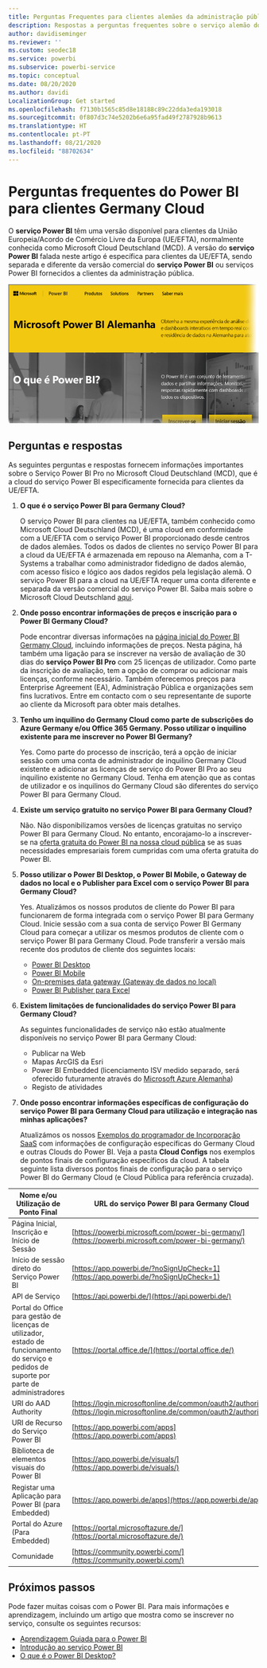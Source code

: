 ```yaml
---
title: Perguntas Frequentes para clientes alemães da administração pública
description: Respostas a perguntas frequentes sobre o serviço alemão do Power BI para a administração pública, para clientes alemães da administração pública
author: davidiseminger
ms.reviewer: ''
ms.custom: seodec18
ms.service: powerbi
ms.subservice: powerbi-service
ms.topic: conceptual
ms.date: 08/20/2020
ms.author: davidi
LocalizationGroup: Get started
ms.openlocfilehash: f7130b1565c85d8e18188c89c22dda3eda193018
ms.sourcegitcommit: 0f807d3c74e5202b6e6a95fad49f2787928b9613
ms.translationtype: HT
ms.contentlocale: pt-PT
ms.lasthandoff: 08/21/2020
ms.locfileid: "88702634"
---
```

# <a name="frequently-asked-questions-for-power-bi-for-germany-cloud-customers"></a>Perguntas frequentes do Power BI para clientes Germany Cloud
O **serviço Power BI** têm uma versão disponível para clientes da União Europeia/Acordo de Comércio Livre da Europa (UE/EFTA), normalmente conhecida como Microsoft Cloud Deutschland (MCD). A versão do **serviço Power BI** falada neste artigo é específica para clientes da UE/EFTA, sendo separada e diferente da versão comercial do **serviço Power BI** ou serviços Power BI fornecidos a clientes da administração pública.

![Captura de ecrã a mostrar a home page do Microsoft Power B I Germany.](media/service-govde-faq/govde-faq_01.png)

## <a name="questions-and-answers"></a>Perguntas e respostas

As seguintes perguntas e respostas fornecem informações importantes sobre o Serviço Power BI Pro no Microsoft Cloud Deutschland (MCD), que é a cloud do serviço Power BI especificamente fornecida para clientes da UE/EFTA.

1. **O que é o serviço Power BI para Germany Cloud?**
   
   O serviço Power BI para clientes na UE/EFTA, também conhecido como Microsoft Cloud Deutschland (MCD), é uma cloud em conformidade com a UE/EFTA com o serviço Power BI proporcionado desde centros de dados alemães. Todos os dados de clientes no serviço Power BI para a cloud da UE/EFTA é armazenada em repouso na Alemanha, com a T-Systems a trabalhar como administrador fidedigno de dados alemão, com acesso físico e lógico aos dados regidos pela legislação alemã. O serviço Power BI para a cloud na UE/EFTA requer uma conta diferente e separada da versão comercial do serviço Power BI. Saiba mais sobre o Microsoft Cloud Deutschland [aqui](https://www.microsoft.com/trustcenter/cloudservices/nationalcloud).
2. **Onde posso encontrar informações de preços e inscrição para o Power BI Germany Cloud?**
   
   Pode encontrar diversas informações na [página inicial do Power BI Germany Cloud](https://powerbi.microsoft.com/power-bi-germany/), incluindo informações de preços. Nesta página, há também uma ligação para se inscrever na versão de avaliação de 30 dias do **serviço Power BI Pro** com 25 licenças de utilizador. Como parte da inscrição de avaliação, tem a opção de comprar ou adicionar mais licenças, conforme necessário. Também oferecemos preços para Enterprise Agreement (EA), Administração Pública e organizações sem fins lucrativos. Entre em contacto com o seu representante de suporte ao cliente da Microsoft para obter mais detalhes.
3. **Tenho um inquilino do Germany Cloud como parte de subscrições do Azure Germany e/ou Office 365 Germany. Posso utilizar o inquilino existente para me inscrever no Power BI Germany?**
   
   Yes. Como parte do processo de inscrição, terá a opção de iniciar sessão com uma conta de administrador de inquilino Germany Cloud existente e adicionar as licenças de serviço do Power BI Pro ao seu inquilino existente no Germany Cloud. Tenha em atenção que as contas de utilizador e os inquilinos do Germany Cloud são diferentes do serviço Power BI para Germany Cloud.
4. **Existe um serviço gratuito no serviço Power BI para Germany Cloud?**
   
   Não. Não disponibilizamos versões de licenças gratuitas no serviço Power BI para Germany Cloud. No entanto, encorajamo-lo a inscrever-se na [oferta gratuita do Power BI na nossa cloud pública](https://powerbi.microsoft.com/get-started/) se as suas necessidades empresariais forem cumpridas com uma oferta gratuita do Power BI.
5. **Posso utilizar o Power BI Desktop, o Power BI Mobile, o Gateway de dados no local e o Publisher para Excel com o serviço Power BI para Germany Cloud?**
   
   Yes. Atualizámos os nossos produtos de cliente do Power BI para funcionarem de forma integrada com o serviço Power BI para Germany Cloud. Inicie sessão com a sua conta de serviço Power BI Germany Cloud para começar a utilizar os mesmos produtos de cliente com o serviço Power BI para Germany Cloud. Pode transferir a versão mais recente dos produtos de cliente dos seguintes locais:
   
   * [Power BI Desktop](https://powerbi.microsoft.com/desktop/)
   * [Power BI Mobile](https://powerbi.microsoft.com/mobile/)
   * [On-premises data gateway (Gateway de dados no local)](https://powerbi.microsoft.com/gateway/)
   * [Power BI Publisher para Excel](https://powerbi.microsoft.com/excel-dashboard-publisher/)
6. **Existem limitações de funcionalidades do serviço Power BI para Germany Cloud?**
   
   As seguintes funcionalidades de serviço não estão atualmente disponíveis no serviço Power BI para Germany Cloud:
   
   * Publicar na Web
   * Mapas ArcGIS da Esri
   * Power BI Embedded (licenciamento ISV medido separado, será oferecido futuramente através do [Microsoft Azure Alemanha](https://azure.microsoft.com/overview/clouds/germany/))
   * Registo de atividades

7. **Onde posso encontrar informações específicas de configuração do serviço Power BI para Germany Cloud para utilização e integração nas minhas aplicações?**
   
   Atualizámos os nossos [Exemplos do programador de Incorporação SaaS](https://github.com/Microsoft/PowerBI-Developer-Samples) com informações de configuração específicas do Germany Cloud e outras Clouds do Power BI. Veja a pasta **Cloud Configs** nos exemplos de pontos finais de configuração específicos da cloud. A tabela seguinte lista diversos pontos finais de configuração para o serviço Power BI do Germany Cloud (e Cloud Pública para referência cruzada).

| **Nome e/ou Utilização de Ponto Final** | **URL do serviço Power BI para Germany Cloud** | **URL equivalente na Cloud Pública (para referência cruzada)** |
| --- | --- | --- |
| Página Inicial, Inscrição e Início de Sessão |[https://powerbi.microsoft.com/power-bi-germany/](https://powerbi.microsoft.com/power-bi-germany/) |[https://powerbi.microsoft.com/](https://powerbi.microsoft.com/) |
| Início de sessão direto do Serviço Power BI |[https://app.powerbi.de/?noSignUpCheck=1](https://app.powerbi.de/?noSignUpCheck=1) |[https://app.powerbi.com/?noSignUpCheck=1](https://app.powerbi.com/?noSignUpCheck=1) |
| API de Serviço |[https://api.powerbi.de/](https://api.powerbi.de/) |[https://api.powerbi.com/](https://api.powerbi.com/) |
| Portal do Office para gestão de licenças de utilizador, estado de funcionamento do serviço e pedidos de suporte por parte de administradores |[https://portal.office.de/](https://portal.office.de/) |[https://portal.office.com/](https://portal.office.com/) |
| URI do AAD Authority |[https://login.microsoftonline.de/common/oauth2/authorize/](https://login.microsoftonline.de/common/oauth2/authorize/) |[https://login.microsoftonline.com/common/oauth2/authorize/](https://login.microsoftonline.com/common/oauth2/authorize/) |
| URI de Recurso do Serviço Power BI |[https://app.powerbi.com/apps](https://app.powerbi.com/apps) | |
| Biblioteca de elementos visuais do Power BI |[https://app.powerbi.de/visuals/](https://app.powerbi.de/visuals/) |[https://app.powerbi.com/visuals/](https://app.powerbi.com/visuals/) |
| Registar uma Aplicação para Power BI (para Embedded) |[https://app.powerbi.de/apps](https://app.powerbi.de/apps) |[https://app.powerbi.com/apps](https://app.powerbi.com/apps) |
| Portal do Azure (Para Embedded) |[https://portal.microsoftazure.de/](https://portal.microsoftazure.de/) |[https://portal.azure.com/](https://portal.azure.com/) |
| Comunidade |[https://community.powerbi.com/](https://community.powerbi.com/) |[https://community.powerbi.com/](https://community.powerbi.com/) |

## <a name="next-steps"></a>Próximos passos
Pode fazer muitas coisas com o Power BI. Para mais informações e aprendizagem, incluindo um artigo que mostra como se inscrever no serviço, consulte os seguintes recursos:

* [Aprendizagem Guiada para o Power BI](../guided-learning/index.yml)
* [Introdução ao serviço Power BI](../fundamentals/service-get-started.md)
* [O que é o Power BI Desktop?](../fundamentals/desktop-what-is-desktop.md)
